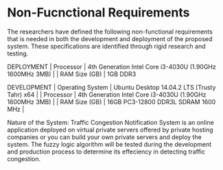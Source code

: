 # Non-Fucnctional Requirements

The researchers have defined the following non-functional requirements
that is needed in both the development and deployment of the proposed
system. These specifications are identified through rigid research and
testing.

DEPLOYMENT
| Processor     | 4th Generation Intel Core i3-4030U (1.90GHz 1600MHz 3MB) |
| RAM Size (GB) | 1GB DDR3

DEVELOPMENT
| Operating System | Ubuntu Desktop 14.04.2 LTS (Trusty Tahr) x64             |
| Processor        | 4th Generation Intel Core i3-4030U (1.90GHz 1600MHz 3MB) |
| RAM Size (GB)    | 16GB PC3-12800 DDR3L SDRAM 1600 MHz                      |

Nature of the System:
Traffic Congestion Notification System is an online application
deployed on virtual private servers offered by private hosting
companies or you can build your own private servers and deploy
the system. The fuzzy logic algorithm will be tested during the
development and production process to determine its effeciency
in detecting traffic congestion.